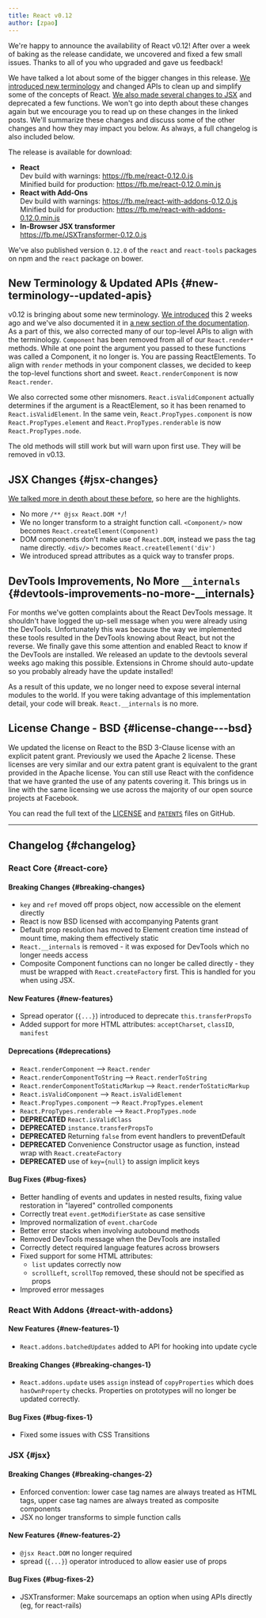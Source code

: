 ```yaml
---
title: React v0.12
author: [zpao]
---
```


We're happy to announce the availability of React v0.12! After over a week of baking as the release candidate, we uncovered and fixed a few small issues. Thanks to all of you who upgraded and gave us feedback!

We have talked a lot about some of the bigger changes in this release. [We introduced new terminology](/blog/2014/10/14/introducing-react-elements.html) and changed APIs to clean up and simplify some of the concepts of React. [We also made several changes to JSX](/blog/2014/10/16/react-v0.12-rc1.html) and deprecated a few functions. We won't go into depth about these changes again but we encourage you to read up on these changes in the linked posts. We'll summarize these changes and discuss some of the other changes and how they may impact you below. As always, a full changelog is also included below.

The release is available for download:

- **React**  
  Dev build with warnings: <https://fb.me/react-0.12.0.js>  
  Minified build for production: <https://fb.me/react-0.12.0.min.js>
- **React with Add-Ons**  
  Dev build with warnings: <https://fb.me/react-with-addons-0.12.0.js>  
  Minified build for production: <https://fb.me/react-with-addons-0.12.0.min.js>
- **In-Browser JSX transformer**  
  <https://fb.me/JSXTransformer-0.12.0.js>

We've also published version `0.12.0` of the `react` and `react-tools` packages on npm and the `react` package on bower.

## New Terminology & Updated APIs {#new-terminology--updated-apis}

v0.12 is bringing about some new terminology. [We introduced](/blog/2014/10/14/introducing-react-elements.html) this 2 weeks ago and we've also documented it in [a new section of the documentation](/docs/glossary.html). As a part of this, we also corrected many of our top-level APIs to align with the terminology. `Component` has been removed from all of our `React.render*` methods. While at one point the argument you passed to these functions was called a Component, it no longer is. You are passing ReactElements. To align with `render` methods in your component classes, we decided to keep the top-level functions short and sweet. `React.renderComponent` is now `React.render`.

We also corrected some other misnomers. `React.isValidComponent` actually determines if the argument is a ReactElement, so it has been renamed to `React.isValidElement`. In the same vein, `React.PropTypes.component` is now `React.PropTypes.element` and `React.PropTypes.renderable` is now `React.PropTypes.node`.

The old methods will still work but will warn upon first use. They will be removed in v0.13.

## JSX Changes {#jsx-changes}

[We talked more in depth about these before](/blog/2014/10/16/react-v0.12-rc1.html#jsx-changes), so here are the highlights.

- No more `/** @jsx React.DOM */`!
- We no longer transform to a straight function call. `<Component/>` now becomes `React.createElement(Component)`
- DOM components don't make use of `React.DOM`, instead we pass the tag name directly. `<div/>` becomes `React.createElement('div')`
- We introduced spread attributes as a quick way to transfer props.

## DevTools Improvements, No More `__internals` {#devtools-improvements-no-more-\_\_internals}

For months we've gotten complaints about the React DevTools message. It shouldn't have logged the up-sell message when you were already using the DevTools. Unfortunately this was because the way we implemented these tools resulted in the DevTools knowing about React, but not the reverse. We finally gave this some attention and enabled React to know if the DevTools are installed. We released an update to the devtools several weeks ago making this possible. Extensions in Chrome should auto-update so you probably already have the update installed!

As a result of this update, we no longer need to expose several internal modules to the world. If you were taking advantage of this implementation detail, your code will break. `React.__internals` is no more.

## License Change - BSD {#license-change---bsd}

We updated the license on React to the BSD 3-Clause license with an explicit patent grant. Previously we used the Apache 2 license. These licenses are very similar and our extra patent grant is equivalent to the grant provided in the Apache license. You can still use React with the confidence that we have granted the use of any patents covering it. This brings us in line with the same licensing we use across the majority of our open source projects at Facebook.

You can read the full text of the [LICENSE](https://github.com/facebook/react/blob/master/LICENSE) and [`PATENTS`](https://github.com/facebook/react/blob/master/PATENTS) files on GitHub.

---

## Changelog {#changelog}

### React Core {#react-core}

#### Breaking Changes {#breaking-changes}

- `key` and `ref` moved off props object, now accessible on the element directly
- React is now BSD licensed with accompanying Patents grant
- Default prop resolution has moved to Element creation time instead of mount time, making them effectively static
- `React.__internals` is removed - it was exposed for DevTools which no longer needs access
- Composite Component functions can no longer be called directly - they must be wrapped with `React.createFactory` first. This is handled for you when using JSX.

#### New Features {#new-features}

- Spread operator (`{...}`) introduced to deprecate `this.transferPropsTo`
- Added support for more HTML attributes: `acceptCharset`, `classID`, `manifest`

#### Deprecations {#deprecations}

- `React.renderComponent` --> `React.render`
- `React.renderComponentToString` --> `React.renderToString`
- `React.renderComponentToStaticMarkup` --> `React.renderToStaticMarkup`
- `React.isValidComponent` --> `React.isValidElement`
- `React.PropTypes.component` --> `React.PropTypes.element`
- `React.PropTypes.renderable` --> `React.PropTypes.node`
- **DEPRECATED** `React.isValidClass`
- **DEPRECATED** `instance.transferPropsTo`
- **DEPRECATED** Returning `false` from event handlers to preventDefault
- **DEPRECATED** Convenience Constructor usage as function, instead wrap with `React.createFactory`
- **DEPRECATED** use of `key={null}` to assign implicit keys

#### Bug Fixes {#bug-fixes}

- Better handling of events and updates in nested results, fixing value restoration in "layered" controlled components
- Correctly treat `event.getModifierState` as case sensitive
- Improved normalization of `event.charCode`
- Better error stacks when involving autobound methods
- Removed DevTools message when the DevTools are installed
- Correctly detect required language features across browsers
- Fixed support for some HTML attributes:
  - `list` updates correctly now
  - `scrollLeft`, `scrollTop` removed, these should not be specified as props
- Improved error messages

### React With Addons {#react-with-addons}

#### New Features {#new-features-1}

- `React.addons.batchedUpdates` added to API for hooking into update cycle

#### Breaking Changes {#breaking-changes-1}

- `React.addons.update` uses `assign` instead of `copyProperties` which does `hasOwnProperty` checks. Properties on prototypes will no longer be updated correctly.

#### Bug Fixes {#bug-fixes-1}

- Fixed some issues with CSS Transitions

### JSX {#jsx}

#### Breaking Changes {#breaking-changes-2}

- Enforced convention: lower case tag names are always treated as HTML tags, upper case tag names are always treated as composite components
- JSX no longer transforms to simple function calls

#### New Features {#new-features-2}

- `@jsx React.DOM` no longer required
- spread (`{...}`) operator introduced to allow easier use of props

#### Bug Fixes {#bug-fixes-2}

- JSXTransformer: Make sourcemaps an option when using APIs directly (eg, for react-rails)
